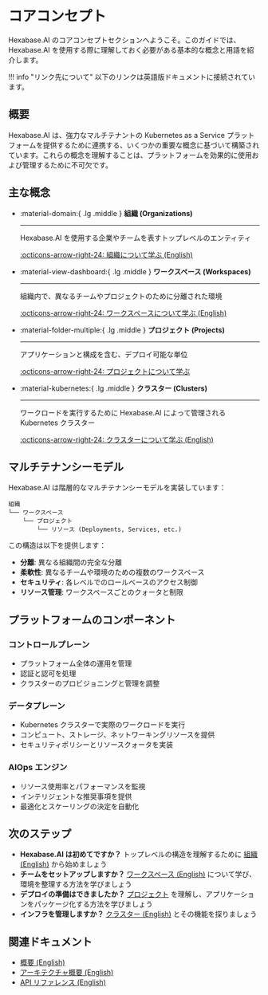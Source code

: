 # コアコンセプト

Hexabase.AI のコアコンセプトセクションへようこそ。このガイドでは、Hexabase.AI を使用する際に理解しておく必要がある基本的な概念と用語を紹介します。

!!! info "リンク先について"
    以下のリンクは英語版ドキュメントに接続されています。

## 概要

Hexabase.AI は、強力なマルチテナントの Kubernetes as a Service プラットフォームを提供するために連携する、いくつかの重要な概念に基づいて構築されています。これらの概念を理解することは、プラットフォームを効果的に使用および管理するために不可欠です。

## 主な概念

<div class="grid cards" markdown>

- :material-domain:{ .lg .middle } **組織 (Organizations)**

  ***

  Hexabase.AI を使用する企業やチームを表すトップレベルのエンティティ

  [:octicons-arrow-right-24: 組織について学ぶ (English)](../../concept/multi-tenancy.md)

- :material-view-dashboard:{ .lg .middle } **ワークスペース (Workspaces)**

  ***

  組織内で、異なるチームやプロジェクトのために分離された環境

  [:octicons-arrow-right-24: ワークスペースについて学ぶ (English)](../../concept/multi-tenancy.md)

- :material-folder-multiple:{ .lg .middle } **プロジェクト (Projects)**

  ***

  アプリケーションと構成を含む、デプロイ可能な単位

  [:octicons-arrow-right-24: プロジェクトについて学ぶ](multi-tenancy.md)

- :material-kubernetes:{ .lg .middle } **クラスター (Clusters)**

  ***

  ワークロードを実行するために Hexabase.AI によって管理される Kubernetes クラスター

  [:octicons-arrow-right-24: クラスターについて学ぶ (English)](../../concept/technology-stack.md)

</div>

## マルチテナンシーモデル

Hexabase.AI は階層的なマルチテナンシーモデルを実装しています：

```
組織
└── ワークスペース
    └── プロジェクト
        └── リソース (Deployments, Services, etc.)
```

この構造は以下を提供します：

- **分離**: 異なる組織間の完全な分離
- **柔軟性**: 異なるチームや環境のための複数のワークスペース
- **セキュリティ**: 各レベルでのロールベースのアクセス制御
- **リソース管理**: ワークスペースごとのクォータと制限

## プラットフォームのコンポーネント

### コントロールプレーン

- プラットフォーム全体の運用を管理
- 認証と認可を処理
- クラスターのプロビジョニングと管理を調整

### データプレーン

- Kubernetes クラスターで実際のワークロードを実行
- コンピュート、ストレージ、ネットワーキングリソースを提供
- セキュリティポリシーとリソースクォータを実装

### AIOps エンジン

- リソース使用率とパフォーマンスを監視
- インテリジェントな推奨事項を提供
- 最適化とスケーリングの決定を自動化

## 次のステップ

- **Hexabase.AI は初めてですか？** トップレベルの構造を理解するために [組織 (English)](../../concept/multi-tenancy.md) から始めましょう
- **チームをセットアップしますか？** [ワークスペース (English)](../../concept/multi-tenancy.md) について学び、環境を整理する方法を学びましょう
- **デプロイの準備はできましたか？** [プロジェクト](multi-tenancy.md) を理解し、アプリケーションをパッケージ化する方法を学びましょう
- **インフラを管理しますか？** [クラスター (English)](../../concept/technology-stack.md) とその機能を探りましょう

## 関連ドキュメント

- [概要 (English)](../../concept/overview.md)
- [アーキテクチャ概要 (English)](../../architecture/index.md)
- [API リファレンス (English)](../https://api.hexabase.ai/docs)
